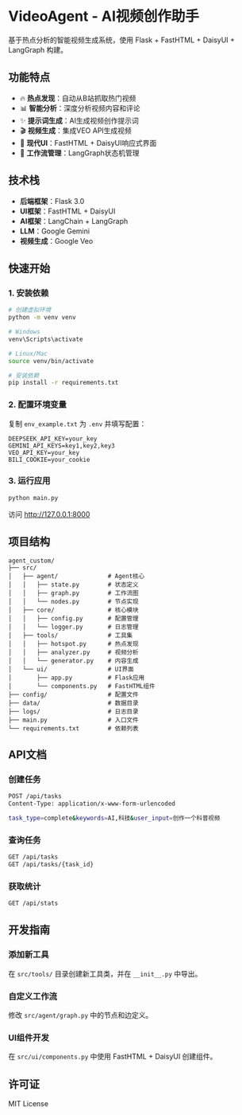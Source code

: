 # VideoAgent - AI视频创作助手

基于热点分析的智能视频生成系统，使用 Flask + FastHTML + DaisyUI + LangGraph 构建。

## 功能特点

- 🔥 **热点发现**：自动从B站抓取热门视频
- 📊 **智能分析**：深度分析视频内容和评论
- ✨ **提示词生成**：AI生成视频创作提示词
- 🎬 **视频生成**：集成VEO API生成视频
- 🎨 **现代UI**：FastHTML + DaisyUI响应式界面
- 🔄 **工作流管理**：LangGraph状态机管理

## 技术栈

- **后端框架**：Flask 3.0
- **UI框架**：FastHTML + DaisyUI
- **AI框架**：LangChain + LangGraph
- **LLM**：Google Gemini
- **视频生成**：Google Veo

## 快速开始

### 1. 安装依赖

```bash
# 创建虚拟环境
python -m venv venv

# Windows
venv\Scripts\activate

# Linux/Mac
source venv/bin/activate

# 安装依赖
pip install -r requirements.txt
```

### 2. 配置环境变量

复制 `env_example.txt` 为 `.env` 并填写配置：

```env
DEEPSEEK_API_KEY=your_key
GEMINI_API_KEYS=key1,key2,key3
VEO_API_KEY=your_key
BILI_COOKIE=your_cookie
```

### 3. 运行应用

```bash
python main.py
```

访问 http://127.0.0.1:8000

## 项目结构

```
agent_custom/
├── src/
│   ├── agent/              # Agent核心
│   │   ├── state.py        # 状态定义
│   │   ├── graph.py        # 工作流图
│   │   └── nodes.py        # 节点实现
│   ├── core/               # 核心模块
│   │   ├── config.py       # 配置管理
│   │   └── logger.py       # 日志管理
│   ├── tools/              # 工具集
│   │   ├── hotspot.py      # 热点发现
│   │   ├── analyzer.py     # 视频分析
│   │   └── generator.py    # 内容生成
│   └── ui/                 # UI界面
│       ├── app.py          # Flask应用
│       └── components.py   # FastHTML组件
├── config/                 # 配置文件
├── data/                   # 数据目录
├── logs/                   # 日志目录
├── main.py                 # 入口文件
└── requirements.txt        # 依赖列表
```

## API文档

### 创建任务

```bash
POST /api/tasks
Content-Type: application/x-www-form-urlencoded

task_type=complete&keywords=AI,科技&user_input=创作一个科普视频
```

### 查询任务

```bash
GET /api/tasks
GET /api/tasks/{task_id}
```

### 获取统计

```bash
GET /api/stats
```

## 开发指南

### 添加新工具

在 `src/tools/` 目录创建新工具类，并在 `__init__.py` 中导出。

### 自定义工作流

修改 `src/agent/graph.py` 中的节点和边定义。

### UI组件开发

在 `src/ui/components.py` 中使用 FastHTML + DaisyUI 创建组件。

## 许可证

MIT License

